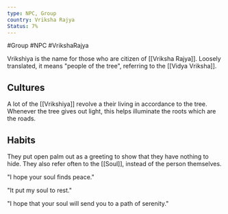 ```yaml
---
type: NPC, Group
country: Vriksha Rajya
Status: 7%
---
```


#Group #NPC #VrikshaRajya

Vrikshiya is the name for those who are citizen of [[Vriksha Rajya]]. Loosely translated, it means "people of the tree", referring to the [[Vidya Vriksha]].


## Cultures

A lot of the [[Vrikshiya]] revolve a their living in accordance to the tree. Whenever the tree gives out light, this helps illuminate the roots which are the roads. 

## Habits

They put open palm out as a greeting to show that they have nothing to hide.
They also refer often to the [[Soul]], instead of the person themselves.

"I hope your soul finds peace."

"It put my soul to rest."

"I hope that your soul will send you to a path of serenity."
